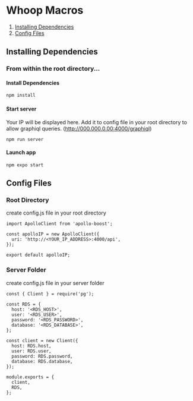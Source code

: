 # Whoop Macros

1. [Installing Dependencies](#installing-dependencies)
1. [Config Files](#config-files)


## Installing Dependencies

### From within the root directory...
#### Install Dependencies
```sh
npm install
```
#### Start server
Your IP will be displayed here.  Add it to config file in your root directory to allow graphiql queries.  (http://000.000.0.00:4000/graphiql)
```
npm run server
```
#### Launch app
```
npm expo start
```

## Config Files
### Root Directory
create config.js file in your root directory
```
import ApolloClient from 'apollo-boost';

const apolloIP = new ApolloClient({
  uri: 'http://<YOUR_IP_ADDRESS>:4000/api',
});

export default apolloIP;
```

### Server Folder
create config.js file in your server folder
```
const { Client } = require('pg');

const RDS = {
  host: '<RDS_HOST>',
  user: '<RDS_USER>',
  password: '<RDS_PASSWORD>',
  database: '<RDS_DATABASE>',
};

const client = new Client({
  host: RDS.host,
  user: RDS.user,
  password: RDS.password,
  database: RDS.database,
});

module.exports = {
  client,
  RDS,
};
```
